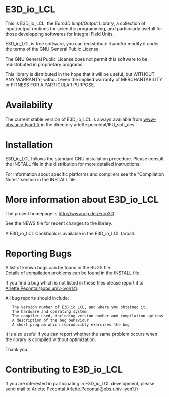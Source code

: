 E3D_io_LCL
==========

This is E3D_io_LCL, the Euro3D Iunpt/Output Library, a collection of input/output
routines for scientific programming, and particularly usefull for those developping softwares for Integral Field Units .

E3D_io_LCL is free software, you can redistribute it and/or modify it under
the terms of the GNU General Public License.

The GNU General Public License does not permit this software to be
redistributed in proprietary programs.

This library is distributed in the hope that it will be useful, but
WITHOUT ANY WARRANTY; without even the implied warranty of
MERCHANTABILITY or FITNESS FOR A PARTICULAR PURPOSE.

Availability
============

The current stable version of E3D_io_LCL is always available from www-obs.univ-lyon1.fr in the directory arlette.pecontal/IFU_soft_dev.

Installation
============

E3D_io_LCL follows the standard GNU installation procedure.  Please consult
the INSTALL file in this distribution for more detailed instructions.

For information about specific platforms and compilers see the
"Compilation Notes" section in the INSTALL file.

More information about E3D_io_LCL
=================================

The project homepage is http://www.aip.de./Euro3D

See the NEWS file for recent changes to the library.

A E3D_io_LCL Cookbook is available in the E3D_io_LCL tarball.

Reporting Bugs
==============

A list of known bugs can be found in the BUGS file.  
Details of compilation problems can be found in the INSTALL file.

If you find a bug which is not listed in these files please report it
to Arlette.Pecontal@obs.univ-lyon1.fr.

All bug reports should include:

       The version number of E3D_io_LCL, and where you obtained it.
       The hardware and operating system
       The compiler used, including version number and compilation options
       A description of the bug behaviour
       A short program which reproducibly exercises the bug

It is also useful if you can report whether the same problem occurs
when the library is compiled without optimization.

Thank you.

Contributing to E3D_io_LCL
===========================

If you are interested in participating in E3D_io_LCL development, please send
mail to Arlette Pecontal <Arlette.Pecontal@obs.univ-lyon1.fr>

